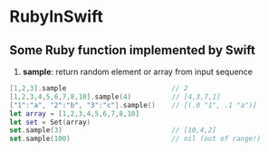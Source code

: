 # RubyInSwift
## Some Ruby function implemented by Swift

1. **sample**: return random element or array from input sequence
```swift
[1,2,3].sample                          // 2
[1,2,3,4,5,6,7,8,10].sample(4)          // [4,3,7,1]
["1":"a", "2":"b", "3":"c"].sample()    // [(.0 "1", .1 "a")]
let array = [1,2,3,4,5,6,7,8,10]        
let set = Set(array)
set.sample(3)                           // [10,4,2]
set.sample(100)                         // nil (out of range!)
```